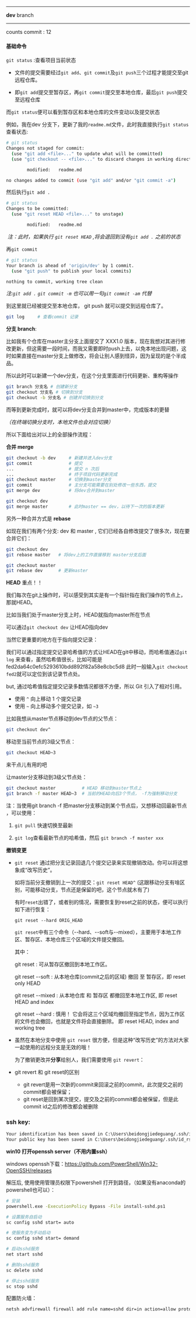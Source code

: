 ***

**dev** branch

***

counts commit : 12

#### 基础命令

`git status`	 :查看项目当前状态

* 文件的提交需要经过`git add`、`git commit`及`git push`三个过程才能提交至git远程仓库。

* 即`git add`提交至暂存区，再`git commit`提交至本地仓库，最后`git push`提交至远程仓库

而`git status`便可以看到暂存区和本地仓库的文件变动以及提交状态

例如，我在dev 分支下，更新了我的`readme.md`文件，此时我直接执行`git status`查看状态:

```bash
# git status
Changes not staged for commit:
  (use "git add <file>..." to update what will be committed)
  (use "git checkout -- <file>..." to discard changes in working directory)

        modified:   readme.md

no changes added to commit (use "git add" and/or "git commit -a")
```



然后执行`git add .` 

```bash
# git status
Changes to be committed:
  (use "git reset HEAD <file>..." to unstage)

        modified:   readme.md
```

​			*注：此时，如果执行 `git reset HEAD` ,将会退回到没有`git add .` 之前的状态*

再`git commit` 

```bash
# git status
Your branch is ahead of 'origin/dev' by 1 commit.
  (use "git push" to publish your local commits)

nothing to commit, working tree clean
```

*注:`git add .` `git commit -m` 也可以用一句`git commit -am` 代替*

到这里就已经被提交至本地仓库， git push 就可以提交到远程仓库了。



```bash
git log 	# 查看commit 记录
```



**分支 branch**: 

比如我有个仓库在master主分支上面提交了 XXX1.0 版本，现在我想对其进行修改更新，但这需要一段时间，而我又需要即时push上去，以免本地出现问题，这时如果直接在master分支上做修改，将会让别人感到怪异，因为呈现的是个半成品。

所以此时可以新建一个dev分支，在这个分支里面进行代码更新、重构等操作

```bash
git branch 分支名 # 创建新分支
git checkout 分支名 # 切换到分支
git checkout -b 分支名 # 创建并切换到分支
```

而等到更新完成时，就可以将dev分支合并到master中，完成版本的更替

*（在终端切换分支时，本地文件也会对应切换）*

所以下面给出对以上的全部操作流程：

**合并 merge**

```bash
git checkout -b dev     # 新建并进入dev分支
git commit          	# 提交 
...						# 提交 n 次后
...						# 终于项目代码更新完成
git checkout master		# 切换到master分支
git commit				# 主分支可能需要在别处修改一些东西，提交
git merge dev			# 将dev合并到master

git checkout dev		
git merge master		# 此时master == dev，以待下一次的版本更新
```

另外一种合并方式是 **rebase**  

如现在我们有两个分支: dev 和 master , 它们已经各自修改提交了很多次，现在要合并它们：

```bash
git checkout dev
git rebase master   # 将dev上的工作直接移到 master分支后面

git checkout master
git rebase dev		# 更新master
```



**HEAD** 重点！！

我们每次在git上操作时，可以感受到其实是有一个指针指在我们操作的节点上，那就HEAD。

比如当我们处于master分支上时，HEAD就指向master所在节点

可以通过`git checkout dev` 让HEAD指向dev

当然它更重要的地方在于指向提交记录：

我们可以通过指定提交记录哈希值的方式让HEAD在git中移动，而哈希值通过`git log` 来查看，虽然哈希值很长，比如可能是fed2da64c0efc5293610bdd892f82a58e8cbc5d8 此时一般输入`git checkout fed2`就可以定位到该记录节点处。

but, 通过哈希值指定提交记录多数情况都很不方便，所以 Git 引入了相对引用。

* 使用 `^` 向上移动 1 个提交记录
* 使用 `~` 向上移动多个提交记录，如 `~3`

比如我想从master节点移动到dev节点的父节点：

```bash
git checkout dev^
```

移动至当前节点的3级父节点：

```bash
git checkout HEAD~3
```

来干点儿有用的吧

让master分支移动到3级父节点处：

```bash
git checkout master 	     # HEAD 移动到master节点上
git branch -f master HEAD~3  # 当前的HEAD向后3个节点， -f为强制移动分支
```

注：当使用git  branch -f 把master分支移动到某个节点后，又想移动回最新节点 ，可以使用：

  1. `git pull` 快速切换至最新

  2. `git log`查看最新节点的哈希值，然后 `git branch -f master xxx`

     

 **撤销变更** 

* `git reset` 通过把分支记录回退几个提交记录来实现撤销改动。你可以将这想象成“改写历史”。

  如将当前分支撤销到上一次的提交：`git reset HEAD^`  (这跟移动分支有啥区别，可能移动分支，节点还是保留的吧，这个节点就木有了)

  有时`reset`出错了，或者别的情况，需要恢复到reset之前的状态，便可以执行如下进行恢复：

  ```
  git reset --hard ORIG_HEAD
  ```

  `git reset`中有三个命令（--hard、--soft与--mixed），主要用于本地工作区、暂存区、本地仓库三个区域的文件提交撤回。

  其中：

  git reset : 可从暂存区撤回到本地工作区。

  git reset  --soft : 从本地仓库(commit之后的区域) 撤回 至 暂存区，即 reset only HEAD

  git reset --mixed : 从本地仓库 和 暂存区 都撤回至本地工作区, 即 reset  HEAD and index

  git reset --hard : 慎用！ 它会将这三个区域均撤回至指定节点，因为工作区的文件也会撤回，也就是文件将会直接删除。 即 reset HEAD, index and working tree



* 虽然在本地分支中使用 `git reset` 很方便，但是这种“改写历史”的方法对大家一起使用的远程分支是无效的哦！

  为了撤销更改并**分享**给别人，我们需要使用 `git revert`：

  
  
* git revert 和 git reset的区别
  - git revert是用一次新的commit来回滚之前的commit，此次提交之前的commit都会被保留；
  - git reset是回到某次提交，提交及之前的commit都会被保留，但是此commit id之后的修改都会被删除










### ssh key:

```bash
Your identification has been saved in C:\Users\beidongjiedeguang/.ssh/id_rsa.
Your public key has been saved in C:\Users\beidongjiedeguang/.ssh/id_rsa.pub.
```



**win10 打开openssh server（不用内置ssh）**

windows openssh下载：https://github.com/PowerShell/Win32-OpenSSH/releases

解压后, 使用使用管理员权限下powershell 打开到路径，（如果没有anaconda的powershell也可以）：

```bash
# 安装
powershell.exe -ExecutionPolicy Bypass -File install-sshd.ps1

# 设置服务自启动
sc config sshd start= auto

# 使服务变为手动启动
sc config sshd start= demand

# 启动sshd服务
net start sshd

# 删除sshd服务
sc delete sshd

# 停止sshd服务
sc stop sshd
```

配置防火墙：

```bash
netsh advfirewall firewall add rule name=sshd dir=in action=allow protocol=TCP localport=22
```





